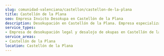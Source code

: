 ```yaml
---
slug: comunidad-valenciana/castellon/castellon-de-la-plana
title: Castellón de la Plana
seo: Empresa Invicto Desokupa en Castellón de la Plana
description: Desokupación en Castellón de la Plana. Empresa especializada en okupas. Mediación legal y desalojo express. Presupuesto gratuito.
service_types:
- Empresa de desokupación legal y desalojo de okupas en Castellón de la Plana
service_areas:
- Castellón de la Plana
location: Castellón de la Plana
---
```

